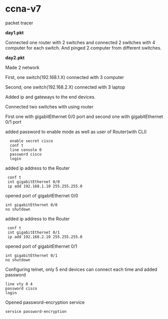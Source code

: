 # ccna-v7
packet tracer

**day1.pkt**

Connected one router with 2 switches and connected 2 switches with 4 computer for each switch. And pinged 2 computer from different switches.

**day2.pkt**

Made 2 network 

First, one switch(192.168.1.X) connected with 3 computer  

Second, one switch(192.168.2.X) connected with 3 laptop

Added ip and gateways to the end devices.

Connected two switches with using router

First one with gigabitEthernet 0/0 port and second one with gigabitEthernet 0/1 port

added password to enable mode as well as user of Router(with CLI)
    
      enable secret cisco
      conf t
      line console 0
      password cisco
      login
      
added ip address to the Router
     
     conf t
     int gigabitEthernet 0/0
     ip add 192.168.1.10 255.255.255.0

opened port of gigabitEthernet 0/0
    
    int gigabitEthernet 0/0
    no shutdown
    
added ip address to the Router
     
     conf t
     int gigabitEthernet 0/1
     ip add 192.168.2.10 255.255.255.0

opened port of gigabitEthernet 0/1
    
    int gigabitEthernet 0/1
    no shutdown
    
Configuring telnet, only 5 end devices can connect each time and added password

    line vty 0 4
    password cisco
    login

Opened password-encryption service
    
    service password-encryption
    
